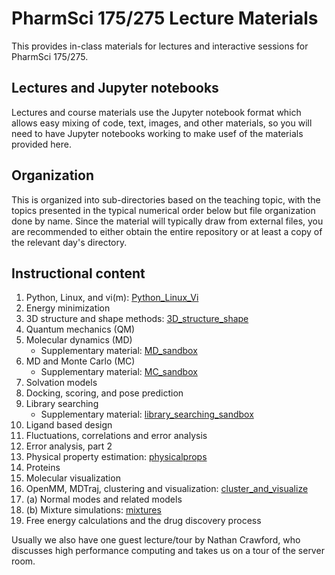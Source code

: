# PharmSci 175/275 Lecture Materials

This provides in-class materials for lectures and interactive sessions for PharmSci 175/275.

## Lectures and Jupyter notebooks

Lectures and course materials use the Jupyter notebook format which allows easy mixing of code, text, images, and other materials, so you will need to have Jupyter notebooks working to make usef of the materials provided here.


## Organization

This is organized into sub-directories based on the teaching topic, with the topics presented in the typical numerical order below but file organization done by name.
Since the material will typically draw from external files, you are recommended to either obtain the entire repository or at least a copy of the relevant day's directory.

## Instructional content

1. Python, Linux, and vi(m): [Python_Linux_Vi](Python_linux_Vi)
2. Energy minimization
3. 3D structure and shape methods: [3D_structure_shape](3D_structure_shape)
4. Quantum mechanics (QM)
5. Molecular dynamics (MD)
   - Supplementary material: [MD_sandbox](MD_sandbox)
6. MD and Monte Carlo (MC)
   - Supplementary material: [MC_sandbox](MC_sandbox)
7. Solvation models
8. Docking, scoring, and pose prediction
9. Library searching
   - Supplementary material: [library_searching_sandbox](library_searching_sandbox)
10. Ligand based design
11. Fluctuations, correlations and error analysis
12. Error analysis, part 2
13. Physical property estimation: [physicalprops](physicalprops)
14. Proteins
15. Molecular visualization
16. OpenMM, MDTraj, clustering and visualization: [cluster_and_visualize](cluster_and_visualize)
17. (a) Normal modes and related models
17. (b) Mixture simulations: [mixtures](mixtures)
18. Free energy calculations and the drug discovery process

Usually we also have one guest lecture/tour by Nathan Crawford, who discusses high performance computing and takes us on a tour of the server room.
